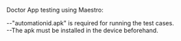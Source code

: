 Doctor App testing using Maestro:

--"automationid.apk" is required for running the test cases.  
--The apk must be installed in the device beforehand. 

